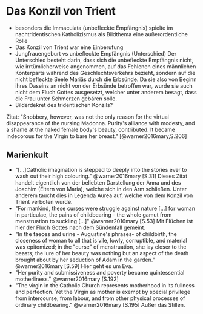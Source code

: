# Das Konzil von Trient

* besonders die Immaculata (unbefleckte Empfängnis) spielte im nachtridentischen Katholizismus als
  Bildthema eine außerordentliche Rolle
* Das Konzil von Trient war eine Einberufung
* Jungfrauengeburt vs unbefleckte Empfängnis (Unterschied) Der Unterschied
besteht darin, dass sich die unbefleckte Empfängnis nicht, wie irrtümlicherweise
angenommen, auf das Fehlenen eines männlichen Konterparts während des
Geschlechtsverkehrs bezieht, sondern auf die nicht befleckte Seele Mariäs durch
die Erbsünde. Da sie also von Beginn ihres Daseins an nicht von der Erbsünde
betroffen war, wurde sie auch nicht dem Fluch Gottes ausgesetzt, welcher unter
anderem besagt, dass die Frau unter Schmerzen gebären solle.
* Bilderdekret des tridentischen Konzils?

Zitat: "Snobbery, however, was not the only reason for the virtual disappearance
of the nursing Madonna. Purity's alliance with modesty, and a shame at the naked
female body's beauty, contributed. It became indecorous for the Virgin to bare
her breast." [@warner2016mary,S.206]

## Marienkult

* "[...]Catholic imagination is stepped to deeply into the stories ever to wash
  out their high colouring." @warner2016mary [S.31] Dieses Zitat handelt
  eigentlich von der beliebten Darstellung der Anna und des Joachim (Eltern von
  Maria), welche sich in den Arm schließen. Unter anderem taucht dies in Legenda Aurea auf, welche von dem Konzil von Trient verboten wurde.
* "For mankind, these curses were struggle against nature [...] for woman in
particulae, the pains of childbearing - the whole gamut from menstruation to
suckling [...]" @warner2016mary [S.53] Mit Flüchen ist hier der Fluch Gottes
nach dem Sündenfall gemeint.
* "In the faeces and urine - Augustine's phrases- of childbirth, the closeness of
   woman to all that is vile, lowly, corruptible, and material was epitomized;
   in the "curse" of menstruation, she lay closer to the beasts; the lure of her
   beauty was nothing but an aspect of the death brought about by her seduction
   of Adam in the garden." @warner2016mary [S.59] Hier geht es um Eva.
* "Her purity and submissiveness and poverty became quintessential motherliness." @warner2016mary [S.192]
* "The virgin in the Catholic Church represents motherhood in its fullness and
  perfection. Yet the Virgin as mother is exempt by special privilege from
  intercourse, from labour, and from other physical processes of ordinary
  childbearing." @warner2016mary [S.195] Außer das Stillen.
